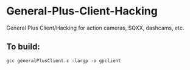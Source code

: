# General-Plus-Client-Hacking
General Plus Client/Hacking for action cameras, SQXX, dashcams, etc.

## To build:
```
gcc generalPlusClient.c -largp -o gpclient
```
